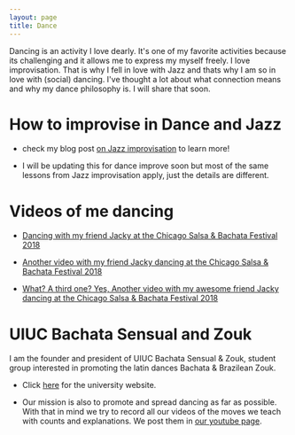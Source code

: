 ```yaml
---
layout: page
title: Dance
---
```



Dancing is an activity I love dearly.
It's one of my favorite activities because its challenging and it allows me
to express my myself freely.
I love improvisation. That is why I fell in love with Jazz and thats why
I am so in love with (social) dancing.
I've thought a lot about what connection means and why my
dance philosophy is.
I will share that soon.


# How to improvise in Dance and Jazz

- check my blog post [on Jazz improvisation](_posts/2019-10-31-jazz-improvisation.md)
 to learn more!

- I will be updating this for dance improve soon but most of the same lessons
from Jazz improvisation apply, just the details are different.

# Videos of me dancing

- [Dancing with my friend Jacky at the Chicago Salsa & Bachata Festival 2018](https://youtu.be/kiVNtBOuFM8)

- [Another video with my friend Jacky dancing at the Chicago Salsa & Bachata Festival 2018](https://youtu.be/pLvOPosVZUU)

- [What? A third one? Yes, Another video with my awesome friend Jacky dancing at the Chicago Salsa & Bachata Festival 2018](https://youtu.be/_xw520qaw2o)

# UIUC Bachata Sensual and Zouk

I am the founder and president of UIUC Bachata Sensual & Zouk, student
group interested in promoting the latin dances Bachata & Brazilean Zouk.

- Click [here](https://illinois.campuslabs.com/engage/organization/facebookuiucsbachata) for the university website.

- Our mission is also to promote and spread dancing as far as possible.
With that in mind we try to record all our videos of the moves we teach
with counts and explanations.
We post them in [our youtube page](https://www.youtube.com/channel/UCcT5YnFyYs_hXm76MGMJ8TQ).
